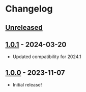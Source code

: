 # Changelog

## [Unreleased]

## [1.0.1] - 2024-03-20

- Updated compatibility for 2024.1

## [1.0.0] - 2023-11-07

- Initial release!

[Unreleased]: https://github.com/amoskvin/fix-plugin/compare/v1.0.1...HEAD
[1.0.1]: https://github.com/amoskvin/fix-plugin/compare/v1.0.0...v1.0.1
[1.0.0]: https://github.com/amoskvin/fix-plugin/commits/v1.0.0
